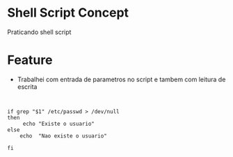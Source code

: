# Shell Script Concept
Praticando shell script

# Feature
- Trabalhei com entrada de parametros no script e tambem com leitura de escrita



```shell


if grep "$1" /etc/passwd > /dev/null
then 
     echo "Existe o usuario"
else 
    echo  "Nao existe o usuario"

fi 


```
